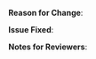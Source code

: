 <!-- Thank you for helping KMS Plugin for Key Vault with a pull request! -->

**Reason for Change**:
<!-- What does this PR improve or fix in KMS Plugin for Key Vault? Why is it needed? -->


**Issue Fixed**:
<!-- If this PR fixes GitHub issue 1234, add "Fixes #1234" to the next line. -->

**Notes for Reviewers**:
